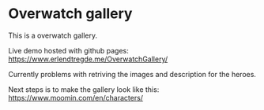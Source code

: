 # Overwatch gallery

This is a overwatch gallery. 

Live demo hosted with github pages: https://www.erlendtregde.me/OverwatchGallery/

Currently problems with retriving the images and description for the heroes. 

Next steps is to make the gallery look like this: https://www.moomin.com/en/characters/

